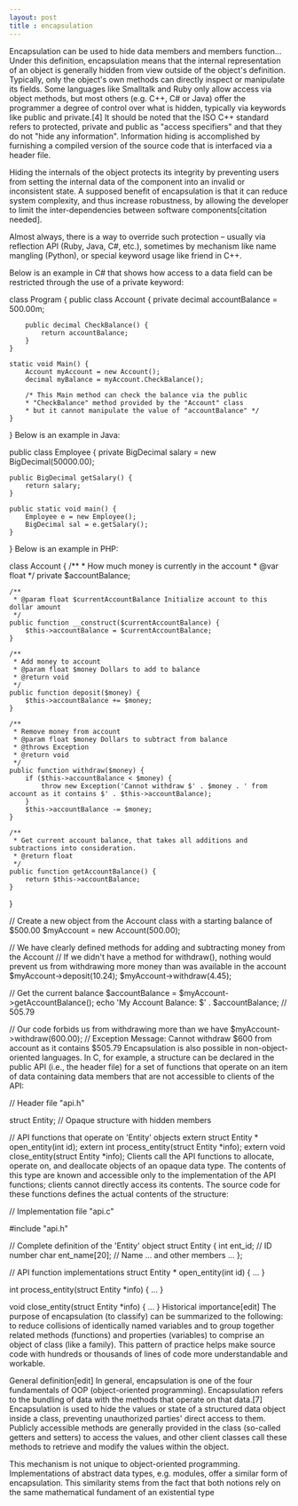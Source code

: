 ```yaml
---
layout: post
title : encapsulation
---
```



Encapsulation can be used to hide data members and members function... Under this definition, encapsulation means that the internal representation of an object is generally hidden from view outside of the object's definition. Typically, only the object's own methods can directly inspect or manipulate its fields. Some languages like Smalltalk and Ruby only allow access via object methods, but most others (e.g. C++, C# or Java) offer the programmer a degree of control over what is hidden, typically via keywords like public and private.[4] It should be noted that the ISO C++ standard refers to protected, private and public as "access specifiers" and that they do not "hide any information". Information hiding is accomplished by furnishing a compiled version of the source code that is interfaced via a header file.

Hiding the internals of the object protects its integrity by preventing users from setting the internal data of the component into an invalid or inconsistent state. A supposed benefit of encapsulation is that it can reduce system complexity, and thus increase robustness, by allowing the developer to limit the inter-dependencies between software components[citation needed].

Almost always, there is a way to override such protection – usually via reflection API (Ruby, Java, C#, etc.), sometimes by mechanism like name mangling (Python), or special keyword usage like friend in C++.

Below is an example in C# that shows how access to a data field can be restricted through the use of a private keyword:

class Program {
	public class Account {
		private decimal accountBalance = 500.00m;

		public decimal CheckBalance() {
			return accountBalance;
		}
	}

	static void Main() {
		Account myAccount = new Account();
		decimal myBalance = myAccount.CheckBalance();

		/* This Main method can check the balance via the public
		* "CheckBalance" method provided by the "Account" class 
		* but it cannot manipulate the value of "accountBalance" */
	}
}
Below is an example in Java:

public class Employee {
    private BigDecimal salary = new BigDecimal(50000.00);
    
    public BigDecimal getSalary() {
        return salary;
    }

    public static void main() {
        Employee e = new Employee();
        BigDecimal sal = e.getSalary();
    }
}
Below is an example in PHP:

class Account {
    /**
     * How much money is currently in the account
     * @var float
     */
    private $accountBalance;

    /**
     * @param float $currentAccountBalance Initialize account to this dollar amount
     */
    public function __construct($currentAccountBalance) {
        $this->accountBalance = $currentAccountBalance;
    }

    /**
     * Add money to account
     * @param float $money Dollars to add to balance
     * @return void
     */
    public function deposit($money) {
        $this->accountBalance += $money;
    }

    /**
     * Remove money from account
     * @param float $money Dollars to subtract from balance
     * @throws Exception
     * @return void
     */
    public function withdraw($money) {
        if ($this->accountBalance < $money) {
            throw new Exception('Cannot withdraw $' . $money . ' from account as it contains $' . $this->accountBalance);
        }
        $this->accountBalance -= $money;
    }

    /**
     * Get current account balance, that takes all additions and subtractions into consideration.
     * @return float
     */
    public function getAccountBalance() {
        return $this->accountBalance;
    }
}

// Create a new object from the Account class with a starting balance of $500.00
$myAccount = new Account(500.00);

// We have clearly defined methods for adding and subtracting money from the Account
// If we didn't have a method for withdraw(), nothing would prevent us from withdrawing more money than was available in the account
$myAccount->deposit(10.24);
$myAccount->withdraw(4.45);

// Get the current balance
$accountBalance = $myAccount->getAccountBalance();
echo 'My Account Balance: $' . $accountBalance; // 505.79

// Our code forbids us from withdrawing more than we have
$myAccount->withdraw(600.00); // Exception Message: Cannot withdraw $600 from account as it contains $505.79
Encapsulation is also possible in non-object-oriented languages. In C, for example, a structure can be declared in the public API (i.e., the header file) for a set of functions that operate on an item of data containing data members that are not accessible to clients of the API:

// Header file "api.h"

struct Entity;          // Opaque structure with hidden members

// API functions that operate on 'Entity' objects
extern struct Entity *  open_entity(int id);
extern int              process_entity(struct Entity *info);
extern void             close_entity(struct Entity *info);
Clients call the API functions to allocate, operate on, and deallocate objects of an opaque data type. The contents of this type are known and accessible only to the implementation of the API functions; clients cannot directly access its contents. The source code for these functions defines the actual contents of the structure:

// Implementation file "api.c"

#include "api.h"

// Complete definition of the 'Entity' object
struct Entity {
    int     ent_id;         // ID number
    char    ent_name[20];   // Name
    ... and other members ...
};

// API function implementations
struct Entity * open_entity(int id)
{ ... }

int process_entity(struct Entity *info)
{ ... }

void close_entity(struct Entity *info)
{ ... }
Historical importance[edit]
The purpose of encapsulation (to classify) can be summarized to the following: to reduce collisions of identically named variables and to group together related methods (functions) and properties (variables) to comprise an object of class (like a family). This pattern of practice helps make source code with hundreds or thousands of lines of code more understandable and workable.

General definition[edit]
In general, encapsulation is one of the four fundamentals of OOP (object-oriented programming). Encapsulation refers to the bundling of data with the methods that operate on that data.[7] Encapsulation is used to hide the values or state of a structured data object inside a class, preventing unauthorized parties' direct access to them. Publicly accessible methods are generally provided in the class (so-called getters and setters) to access the values, and other client classes call these methods to retrieve and modify the values within the object.

This mechanism is not unique to object-oriented programming. Implementations of abstract data types, e.g. modules, offer a similar form of encapsulation. This similarity stems from the fact that both notions rely on the same mathematical fundament of an existential type
